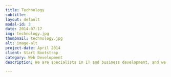 ```yaml
---
title: Technology
subtitle: 
layout: default
modal-id: 3
date: 2014-07-17
img: technology.jpg
thumbnail: technology.jpg
alt: image-alt
project-date: April 2014
client: Start Bootstrap
category: Web Development
description: We are specialists in IT and business development, and we can help local businesses and professionals find long-term solutions. We continue to stay up-to-date with the latest news and changes in the tech sector to understand our clients’ challenges and goals, and to deliver best-in-class results, every day.

---
```

